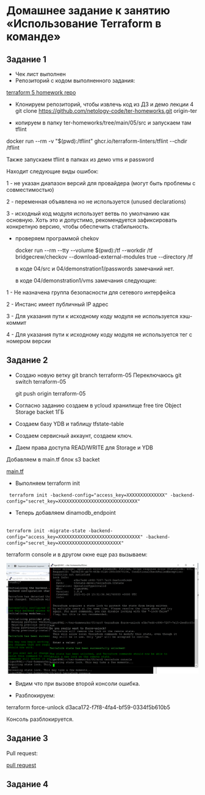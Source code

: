 # Домашнее задание к занятию «Использование Terraform в команде»

## Задание 1
* Чек лист выполнен
* Репозиторий с кодом выполненного задания:

[terraform 5 homework repo](https://github.com/A-Tagir/ter-homeworks/tree/main/05/src)

* Клонируем репозиторий, чтобы извлечь код из ДЗ и демо лекции 4
  git clone https://github.com/netology-code/ter-homeworks.git origin-ter

* копируем в папку ter-homeworks/tree/main/05/src и запускаем там tflint

docker run --rm -v "$(pwd):/tflint" ghcr.io/terraform-linters/tflint --chdir /tflint

Также запускаем tflint в папках из демо vms и password

Находит следующие виды ошибок:

1 - не указан диапазон версий для провайдера  (могут быть проблемы с совместимостью)

2 - переменная объявлена но не используется (unused declarations)

3 - исходный код модуля использует ветвь по умолчанию как основную. Хоть это и
допустимо, рекомендуется зафиксировать конкретную версию, чтобы обеспечить стабильность.


* проверяем программой chekov
  
  docker run --rm --tty --volume $(pwd):/tf --workdir /tf bridgecrew/checkov --download-external-modules true --directory /tf

  в коде 04/src и 04/demonstration1/passwords замечаний нет.

  в коде 04/demonstration1/vms замечания следующие:

1 - Не назначена группа безопасности для сетевого интерфейса

2 - Инстанс имеет публичный IP адрес

3 - Для указания пути к исходному коду модуля не используется хэш-коммит

4 - Для указания пути к исходному коду модуля не используется тег с номером версии


## Задание 2

* Создаю новую ветку     git branch terraform-05
  Переключаюсь           git switch terraform-05

  git push origin terraform-05

* Согласно заданию создаем в ycloud  хранилище free tire Object Storage backet 1ГБ
* Создаем базу YDB и таблицу tfstate-table
* Создаем сервисный аккаунт, создаем ключ.
* Даем права доступа READ/WRITE для Storage и YDB

Добавляем в main.tf блок s3 backet

[main.tf](https://github.com/A-Tagir/ter-homeworks/blob/terraform-05/05/src/main.tf)

* Выполняем terraform init   

```
 terraform init -backend-config="access_key=XXXXXXXXXXXXXX" -backend-config="secret_key=XXXXXXXXXXXXXXXXXXXXXXXXXXXXX"
```

* Теперь добавляем dinamodb_endpoint

```

terraform init -migrate-state -backend-config="access_key=XXXXXXXXXXXXXXXXXXXXXXXXXXXXXX" -backend-config="secret_key=XXXXXXXXXXXXXXXXXXXXXXX"

```

terraform console и в другом окне еще раз вызываем:

![state_locked](https://github.com/A-Tagir/ter-homeworks/blob/terraform-05/05/TerrHomework5_task2_state_lock.png)

* Видим что при вызове второй консоли ошибка.

* Разблокируем:

terraform force-unlock d3aca172-f7f8-4fa4-bf59-0334f5b610b5

Консоль разблокируется.

## Задание 3

Pull request:

[pull request](https://github.com/A-Tagir/ter-homeworks/pull/1)

## Задание 4



















